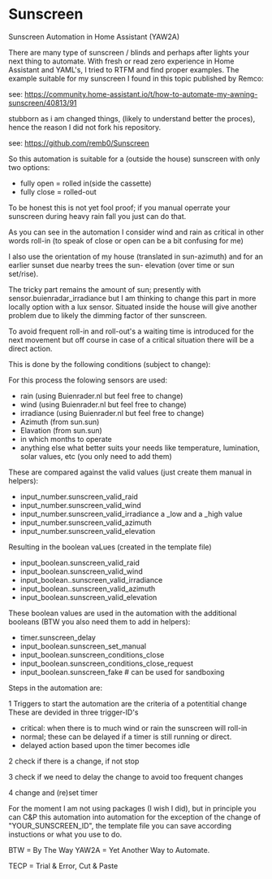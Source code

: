 # Sunscreen
Sunscreen Automation in Home Assistant (YAW2A)

There are many type of sunscreen / blinds and perhaps after lights your next thing to automate.
With fresh or read zero experience in Home Assistant and YAML's, I tried to RTFM and find proper examples.
The example suitable for my sunscreen I found in this topic published by Remco:

see: https://community.home-assistant.io/t/how-to-automate-my-awning-sunscreen/40813/91

stubborn as i am changed things, (likely to understand better the proces), hence the reason I did not fork his repository.

see: https://github.com/remb0/Sunscreen

So this automation is suitable for a (outside the house) sunscreen with only two options:
- fully open = rolled in(side the cassette)
- fully close = rolled-out

To be honest this is not yet fool proof; if you manual operrate your sunscreen during heavy rain fall you just can do that.

As you can see in the automation I consider wind and rain as critical in other words roll-in (to speak of close or open can be a bit confusing for me)

I also use the orientation of my house (translated in sun-azimuth) and for an earlier sunset due nearby trees the sun- elevation (over time or sun set/rise).

The tricky part remains the amount of sun; presently with sensor.buienradar_irradiance but I am thinking to change this part in more locally option with a lux sensor. Situated inside the house will give another problem due to likely the dimming factor of ther sunscreen.

To avoid frequent roll-in and roll-out's a waiting time is introduced for the next movement but off course in case of a critical situation there will be a direct action.


This is done by the following conditions (subject to change):

For this process the folowing sensors are used:
- rain (using Buienrader.nl but feel free to change)
- wind (using Buienrader.nl but feel free to change)
- irradiance (using Buienrader.nl but feel free to change)
- Azimuth (from sun.sun)
- Elavation (from sun.sun)
- in which months to operate
- anything else what better suits your needs like temperature, lumination, solar values, etc (you only need to add them)

These are compared against the valid values (just create them manual in helpers):
- input_number.sunscreen_valid_raid
- input_number.sunscreen_valid_wind
- input_number.sunscreen_valid_irradiance a _low and a _high value 
- input_number.sunscreen_valid_azimuth
- input_number.sunscreen_valid_elevation

Resulting in the boolean vaLues (created in the template file)
- input_boolean.sunscreen_valid_raid
- input_boolean.sunscreen_valid_wind
- input_boolean..sunscreen_valid_irradiance
- input_boolean..sunscreen_valid_azimuth
- input_boolean.sunscreen_valid_elevation

These boolean values are used in the automation with the additional booleans (BTW you also need them to add in helpers):
- timer.sunscreen_delay
- input_boolean.sunscreen_set_manual
- input_boolean.sunscreen_conditions_close
- input_boolean.sunscreen_conditions_close_request
- input_boolean.sunscreen_fake # can be used for sandboxing

Steps in the automation are:

1 Triggers to start the automation are the criteria of a potentitial change
  These are devided in three trigger-ID's
  - critical: when there is to much wind or rain the sunscreen will roll-in
  - normal; these can be delayed if a timer is still running or direct.
  - delayed action based upon the timer becomes idle

2 check if there is a change, if not stop

3 check if we need to delay the change to avoid too frequent changes

4 change and (re)set timer

For the moment I am not using packages (I wish I did), but in principle you can C&P this automation into automation for the exception of the change of "YOUR_SUNSCREEN_ID", the template file you can save according instuctions or what you use to do.

BTW = By The Way YAW2A = Yet Another Way to Automate.

TECP = Trial & Error, Cut & Paste

